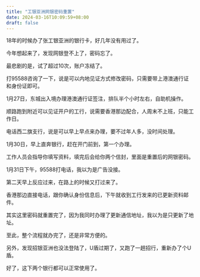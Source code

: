 ```yaml
---
title: "工银亚洲网银密码重置"
date: 2024-03-16T10:09:59+08:00
draft: false
---
```


18年的时候办了张工银亚洲的银行卡，好几年没有用过了。

今年想起来了，发现网银登不上了，密码忘了。

最悲剧的是，试了超过10次，账户冻结了。

打95588咨询了一下，说是可以内地见证方式修改密码，只需要带上港澳通行证和身份证即可。

1月27日，东城出入境办理港澳通行证签注，排队半个小时左右，自助机操作。

顺路跑到附近可以见证开户的工行，说需要香港那边配合，人周末不上班，只能工作日。

电话西二旗支行，说是可以早上早点来办理，要不过年人多，没时间处理。

1月30日，早上直奔银行，赶在开门前到，第一个办理。

工作人员会指导你填写资料，填完后会给你两个信封，里面是重置后的网银密码。

1月31日下午，95588打电话，我以为是广告没接。

第二天早上反应过来，在路上的时候又打过来了。

香港那边直接电话，跟你确认身份信息后，下午就收到工行发来的已更新资料邮件。

其实这里密码就重置完了，因为我同时办理了更新通信地址，我以为是只更新了地址。

至此，整个流程就办完了，还是非常方便的。

另外，发现招银亚洲也没法登陆了，U盾过期了，又跑了一趟招行，重新办了个U盾。

好了，这下两个银行都可以正常使用了。